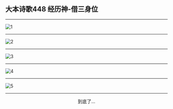 
## 大本诗歌448 经历神-借三身位
        
<div id="aplayer0"></div>

---

<img alt="1" data-original="https://cdn.jsdelivr.net/gh/k34869/shi/data/d0447/1">

---

<img alt="2" data-original="https://cdn.jsdelivr.net/gh/k34869/shi/data/d0447/2">

---

<img alt="3" data-original="https://cdn.jsdelivr.net/gh/k34869/shi/data/d0447/3">

---

<img alt="4" data-original="https://cdn.jsdelivr.net/gh/k34869/shi/data/d0447/4">

---

<img alt="5" data-original="https://cdn.jsdelivr.net/gh/k34869/shi/data/d0447/5">

---

<p style="text-align: center">到底了...</p>

<script src="/js/dist-view.js"></script>

<script>
MAIN.id = 'd0447';
        
const ap0 = new APlayer({
    container: document.getElementById('aplayer0'),
    volume: 1,
    loop: 'none',
    preload: 'none',
    audio: [{
        name: '大本诗歌448.mp3',
        artist: '大本诗歌',
        url: 'https://res.wx.qq.com/voice/getvoice?mediaid=MzI0NTk3MDM5M18yMjQ3NDkzMDgy',
        cover: '/favicon'
    }]
});
</script>
